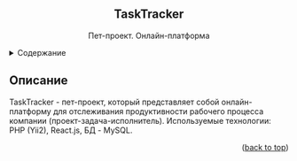 <div id="top"></div>


<!-- PROJECT LOGO -->
<br />
<div align="center">

  <h2 align="center">TaskTracker</h2>

  <p align="center">
    Пет-проект. Онлайн-платформа
  </p>
</div>


<!-- TABLE OF CONTENTS -->
<details>
  <summary>Содержание</summary>
  <ol>
    <li>
      <a href="#описание">Описание</a>
    </li>
  </ol>
</details>


<!-- DESCRIPTION -->
## Описание

TaskTracker - пет-проект, который представляет собой онлайн-платформу для отслеживания продуктивности рабочего процесса компании (проект-задача-исполнитель).
Используемые технологии: PHP (Yii2), React.js, БД - MySQL.

<p align="right">(<a href="#top">back to top</a>)</p>
